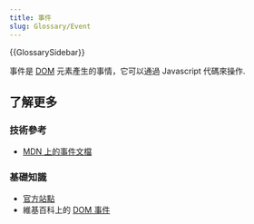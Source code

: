 ```yaml
---
title: 事件
slug: Glossary/Event
---
```


{{GlossarySidebar}}

事件是 [DOM](/zh-TW/docs/Glossary/DOM) 元素產生的事情，它可以通過 Javascript 代碼來操作.

## 了解更多

### 技術參考

- [MDN 上的事件文檔](/zh-TW/docs/Web/API/Event)

### 基礎知識

- [官方站點](https://www.w3.org/TR/DOM-Level-2-Events/events.html)
- 維基百科上的 [DOM 事件](https://zh.wikipedia.org/wiki/DOM_事件)

